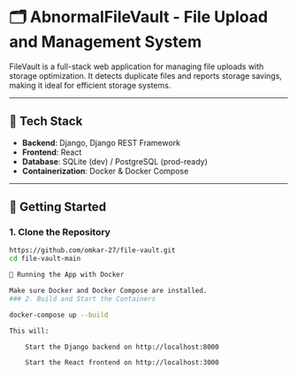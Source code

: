 # 🗂️ AbnormalFileVault - File Upload and Management System

FileVault is a full-stack web application for managing file uploads with storage optimization. It detects duplicate files and reports storage savings, making it ideal for efficient storage systems.

---

## 🔧 Tech Stack

- **Backend**: Django, Django REST Framework
- **Frontend**: React
- **Database**: SQLite (dev) / PostgreSQL (prod-ready)
- **Containerization**: Docker & Docker Compose

---

## 🚀 Getting Started

### 1. Clone the Repository

```bash
https://github.com/omkar-27/file-vault.git
cd file-vault-main

🐳 Running the App with Docker

Make sure Docker and Docker Compose are installed.
### 2. Build and Start the Containers

docker-compose up --build

This will:

    Start the Django backend on http://localhost:8000

    Start the React frontend on http://localhost:3000

